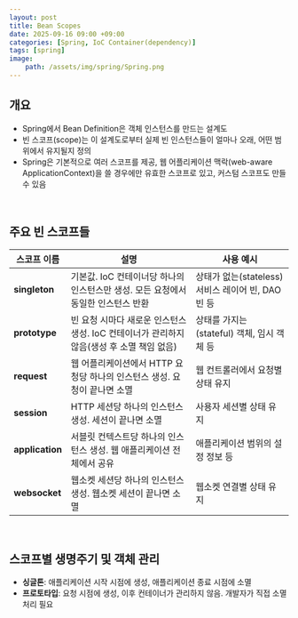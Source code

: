```yaml
---
layout: post
title: Bean Scopes
date: 2025-09-16 09:00 +09:00
categories: [Spring, IoC Container(dependency)]
tags: [spring]
image:
    path: /assets/img/spring/Spring.png
---
```


## 개요

- Spring에서 Bean Definition은 객체 인스턴스를 만드는 설계도
- 빈 스코프(scope)는 이 설계도로부터 실제 빈 인스턴스들이 얼마나 오래, 어떤 범위에서 유지될지 정의
- Spring은 기본적으로 여러 스코프를 제공, 웹 어플리케이션 맥락(web-aware ApplicationContext)을 쓸 경우에만 유효한 스코프로 있고, 커스텀 스코프도 만들 수 있음

<br>

## 주요 빈 스코프들

| 스코프 이름     | 설명                                                                                      | 사용 예시                                          |
| --------------- | ----------------------------------------------------------------------------------------- | -------------------------------------------------- |
| **singleton**   | 기본값. IoC 컨테이너당 하나의 인스턴스만 생성. 모든 요청에서 동일한 인스턴스 반환         | 상태가 없는(stateless) 서비스 레이어 빈, DAO 빈 등 |
| **prototype**   | 빈 요청 시마다 새로운 인스턴스 생성. IoC 컨테이너가 관리하지 않음(생성 후 소멸 책임 없음) | 상태를 가지는(stateful) 객체, 임시 객체 등         |
| **request**     | 웹 어플리케이션에서 HTTP 요청당 하나의 인스턴스 생성. 요청이 끝나면 소멸                  | 웹 컨트롤러에서 요청별 상태 유지                   |
| **session**     | HTTP 세션당 하나의 인스턴스 생성. 세션이 끝나면 소멸                                      | 사용자 세션별 상태 유지                            |
| **application** | 서블릿 컨텍스트당 하나의 인스턴스 생성. 웹 애플리케이션 전체에서 공유                     | 애플리케이션 범위의 설정 정보 등                   |
| **websocket**   | 웹소켓 세션당 하나의 인스턴스 생성. 웹소켓 세션이 끝나면 소멸                             | 웹소켓 연결별 상태 유지                            |

<br>

## 스코프별 생명주기 및 객체 관리

- **싱글톤**: 애플리케이션 시작 시점에 생성, 애플리케이션 종료 시점에 소멸
- **프로토타입**: 요청 시점에 생성, 이후 컨테이너가 관리하지 않음. 개발자가 직접 소멸 처리 필요

<br>
